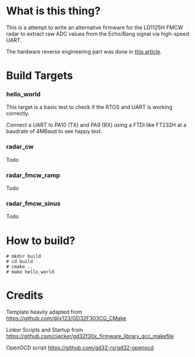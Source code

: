 # What is this thing?

This is a attempt to write an alternative firmware for the LD1125H FMCW radar to extract raw ADC values from the Echo/Bang signal via high-speed UART.

The hardware reverse engineering part was done in [this article](https://www.dm5tt.de/2024/12/14/ld1125H-reverse-engineering/).


# Build Targets

### hello_world

This target is a basic test to check if the RTOS and UART is working correctly.

Connect a UART to PA10 (TX) and PA9 (RX) using a FTDI like FT232H at a baudrate of 4MBaud to see happy text.

### radar_cw

Todo

### radar_fmcw_ramp

Todo

### radar_fmcw_sinus

Todo

# How to build?

```
# mkdir build
# cd build
# cmake ..
# make hello_world
```

# Credits

Template heavily adapted from https://github.com/djix123/GD32F303CG_CMake

Linker Scripts and Startup from https://github.com/cjacker/gd32f30x_firmware_library_gcc_makefile

OpenOCD script https://github.com/gd32-rs/gd32-openocd

